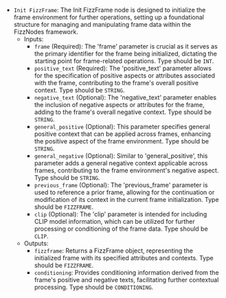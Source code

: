- `Init FizzFrame`: The Init FizzFrame node is designed to initialize the frame environment for further operations, setting up a foundational structure for managing and manipulating frame data within the FizzNodes framework.
    - Inputs:
        - `frame` (Required): The 'frame' parameter is crucial as it serves as the primary identifier for the frame being initialized, dictating the starting point for frame-related operations. Type should be `INT`.
        - `positive_text` (Required): The 'positive_text' parameter allows for the specification of positive aspects or attributes associated with the frame, contributing to the frame's overall positive context. Type should be `STRING`.
        - `negative_text` (Optional): The 'negative_text' parameter enables the inclusion of negative aspects or attributes for the frame, adding to the frame's overall negative context. Type should be `STRING`.
        - `general_positive` (Optional): This parameter specifies general positive context that can be applied across frames, enhancing the positive aspect of the frame environment. Type should be `STRING`.
        - `general_negative` (Optional): Similar to 'general_positive', this parameter adds a general negative context applicable across frames, contributing to the frame environment's negative aspect. Type should be `STRING`.
        - `previous_frame` (Optional): The 'previous_frame' parameter is used to reference a prior frame, allowing for the continuation or modification of its context in the current frame initialization. Type should be `FIZZFRAME`.
        - `clip` (Optional): The 'clip' parameter is intended for including CLIP model information, which can be utilized for further processing or conditioning of the frame data. Type should be `CLIP`.
    - Outputs:
        - `fizzframe`: Returns a FizzFrame object, representing the initialized frame with its specified attributes and contexts. Type should be `FIZZFRAME`.
        - `conditioning`: Provides conditioning information derived from the frame's positive and negative texts, facilitating further contextual processing. Type should be `CONDITIONING`.
